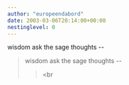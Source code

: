 ```yaml
---
author: "europeendabord"
date: 2003-03-06T20:14:00+00:00
nestinglevel: 0
---
```

<!DOCTYPE HTML PUBLIC "-//W3C//DTD HTML 4.01//EN" "[http://www.w3.org/TR/html4/loose.dtd%22%3E%3Chtml%3E%3Chead%3E%3Ctitle%3EToki](http://www.w3.org/TR/html4/loose.dtd%22%3E%3Chtml%3E%3Chead%3E%3Ctitle%3EToki) Pona: Erste Lektion</title
><meta http-equiv="Content-Type" content="text/html; charset=iso-8859-1"
><link rel="stylesheet" type="text/css" href="nasin.css.htm"
></head
><body
><table width="100%" border="0" cellspacing="0" cellpadding="0"
><tr
> <td rowspan="2" valign="top" width="125" height="106" align="left"
><ahref="default.htm"
><img src="tp3.gif" border="0" id=":)" alt=":)"width="111" height="92"
></a
></td
> <td align="left" valign="bottom" class="tokilawa"
>Toki Pona</td
> <td align="right" valign="bottom" class="tokiante"
>Die Sprache vomGuten<br
>Der einfache Weg vom Leben</td
></tr
><tr
><td height="9"
></td
><td
></td
></tr
></table
><table width="100%" border="0" cellspacing="0" cellpadding="0" class="laso"
><tr
> <td
>   <a href="intro.php.htm" class="nav"
>Einleitung</a
>   <a href="learn.php.htm" class="nav"
>Toki-Pona lernen</a
>   <a href="dict.php.htm" class="nav"
>Wörterbücher</a
>   <a href="comix.php.htm" class="nav"
>Comics</a
>   <a href="lit.php.htm" class="nav"
>Literatur</a
>   <a href="chat.php.htm" class="nav"
>Chat</a
>   <a href="[http://groups.yahoo.com/group/tokipona/%22class=%22nav](http://groups.yahoo.com/group/tokipona/%22class=%22nav)" target="\_blank"
>Gespräche</a
>   <a href="links.php.htm" class="nav"
>Links</a
>   <a href="fun.php.htm" class="nav"
>Spass</a
>   <a href="help.php.htm" class="nav"
>Ihre Hilfe</a
></td
></tr
></table
><!--
 <td class="nav"
>wisdom</td
> <td class="nav"
>ask the sage</td
> <td class="nav"
>thoughts</td
> --

><p
> </p
><h1
><img src="swirl.gif" width="66" height="25" border="0"alt="\*\*\*"
>  Erste Lektion  <img src="swirl.gif"width="66" height="25" border="0" alt="\*\*\*"
></h1
><p
> </p
><p class="lawa"
>Wortschatz</p
><p
>(Die blau angelegten Wörter anklicken um ihre Aussprache zu hören.)</p
><table
><tr
> <td valign="top"
><strong
>Leute und Sachen</strong
> <table border="0" cellspacing="0" cellpadding="0"
><tr
> <td valign="top"
><a href="kalama/jan.wav" class="kalama"
>jan</a
></td
> <td width="10"
></td
> <td
>Mensch, Leute, menschlich, sein, jemand, einer</td
></tr
><tr
> <td
><a href="kalama/mi.wav" class="kalama"
>mi</a
></td
> <td
></td
> <td
>ich, mein</td
></tr
><tr
> <td
><a href="kalama/moku.wav" class="kalama"
>moku</a
></td
> <td
></td
> <td
>Nahrung</td
></tr
><tr
> <td
><a href="kalama/sina.wav" class="kalama"
>sina</a
></td
> <td
></td
> <td
>Sie</td
></tr
><tr
> <td valign="top"
><a href="kalama/suno.wav" class="kalama"
>suno</a
></td
> <td
></td
> <td
>Sonne, Licht</td
></tr
><tr
> <td valign="top"
><a href="kalama/telo.wav" class="kalama"
>telo</a
></td
> <td
></td
> <td
>Wasser, Flüssigkeit</td
></tr
></table
></td
><td width="20"
></td
> <td valign="top"
><strong
>Handlungen und Eigenschaften</strong
> <table border="0" cellspacing="0" cellpadding="0"
> <tr
> <td
><a href="kalama/moku.wav" class="kalama"
>moku</a
></td
> <td width="10"
></td
> <td
>essen</td
> </tr
> <tr
> <td valign="top"
><a href="kalama/pona.wav"class="kalama"
>pona</a
></td
> <td
></td
> <td
>gut, net</td
> </tr
> <tr
> <td valign="top"
><a href="kalama/suli.wav"class="kalama"
>suli</a
></td
> <td
></td
> <td
>groß, toll, lang, (ge)wichtig</td
> </tr
> </table
><br
><br
><strong
>Grammatikalisches Hilfswort</strong
> <table border="0" cellspacing="0" cellpadding="0"
><tr
> <td valign="top"
><strong
>li</strong
></td
> <td width="10"
></td
> <td
>trennt das Subjekt in der 3. Person vom Verb</td
></tr
></table
></td
></tr
></table
><p
> </p
><p class="lawa"
>Basic Sätze</p
><p
>Um auszudrücken, daß jemand oder etwas <em
>etwas tut</em
> oder <em
>einengewissen Weg zu beschreiben</em
>, benützt man eine Satzgrundform<strong
>Subjekt + Verb</strong
> .<br
>In Toki Pona wird das Wort<strong
>li</strong
> benützt, um Subject und Verb zu trennen.</p
><p
><strong
>Struktur:</strong
> Subjekt + <strong
>li</strong
> + Verb</p
><p
>Mit <strong
>mi</strong
> (<em
>ich</em
>) und <strong
>sina</strong
> (<em
>Du,Sie</em
>) als Subjekt wird <strong
>li</strong
> weggelassen.</p
><p
> </p
><p class="lawa"
>Beispiele</p
><table border="0" cellspacing="0" cellpadding="0"
><tr
> <td
><strong
>jan li moku</strong
></td
> <td width="10"
></td
> <td
>der Mensch isst</td
></tr
><tr
> <td
><strong
>telo li pona</strong
></td
> <td
></td
> <td
>Wasser ist gut</td
></tr
><tr
> <td
><strong
>suno li suli</strong
></td
> <td
></td
> <td
>die Sonne ist riesig</td
></tr
><tr
> <td
><strong
>sina suli</strong
></td
> <td
></td
> <td
>Du bist/Sie sind groß/imposant</td
></tr
><tr
> <td
><strong
>mi moku</strong
></td
> <td
></td
> <td
>ich esse</td
></tr
><tr
> <td
><strong
>sina pona</strong
></td
> <td
></td
> <td
>sie sind gut</td
></tr
><tr
> <td
><strong
>moku li pona</strong
></td
> <td
></td
> <td
>Essen ist gut</td
></tr
></table
><p
>Verben in Toki Pona unterscheiden weder Gegenwart, noch Vergangenheitnoch Zukunft!</p
><table
><tr
> <td valign="top"
><strong
>sina moku</strong
></td
> <td width="10"
></td
> <td
> Du isst<br
> Du hast gegessen<br
> Du wirst essen</td
></tr
></table
><p
>Der Artikel entfällt völlig:</p
><table
><tr
> <td valign="top"
><strong
>telo li pona</strong
></td
> <td width="10"
></td
> <td
>Das Wasser ist gut<br
>Wasser ist gut</td
></tr
></table
><p
>Einzahl und Mehrzahl sind gleich. <strong
>jan</strong
> zum Beispielbedeutet sowohl <em
>Mensch</em
> als <em
>Menschenmenge</em
>.</p
><p
>Viele Wörter in Toki Pona haben eine sehr breite Bedeutung. Alles hängtvom Zusammenhang ab, in welchem sie benützt werden:</p
><table
><tr
> <td valign="top"
><strong
>suno li suli</strong
></td
> <td width="10"
></td
> <td
>die Sonne ist enorm<br
>der Tag ist lang<br
>die Sonne ist wichtig </td
></tr
></table
><table
><tr
> <td valign="top"
><strong
>moku li pona</strong
></td
> <td width="10"
></td
> <td valign="top"
> die Nahrung war gut<br
> gutes Wesen</td
></tr
></table
><p
> </p
><p class="lawa"
>Praxis</p
><p
>Folgende Sätze in Toki Pona übersetzen.</p
><table
><tr
> <td
> <textarea rows="7" cols="60"
>Jemand ist wichtig.Ich habe gegessen.Die Sonne erscheint.Die Person ist groß.Sie sind gut.Das Wasser ist gut.</textarea
></td
> <td
><a href="ans1.html" target="answers" onclick="window.open('ans1.html','answers', 'width=330,height=225'); returnfalse"
><strong
>Kontrolle</strong
></a
></td
></tr
></table
><br
><br
><table border="0" width="100%"
><tr
> <td align="left" class="suli"
>zurück zu <ahref="learn.php.htm"
>Lernen</a
></td
> <td align="right" class="suli"
>weiter nach <a href="tp2.php.htm"
>Lektionzwei</a
></td
></tr
></table
><br
><br
><table width="100%" border="0" cellspacing="0" cellpadding="0" class="laso"
><tr
> <td
>   <a href="intro.php.htm" class="nav"
>Einleitung</a
>   <a href="learn.php.htm" class="nav"
>Toki-Pona lernen</a
>   <a href="dict.php.htm" class="nav"
>Wörterbücher</a
>   <a href="comix.php.htm" class="nav"
>Comics</a
>   <a href="lit.php.htm" class="nav"
>Literatur</a
>   <a href="chat.php.htm" class="nav"
>Chat</a
>   <a href="[http://groups.yahoo.com/group/tokipona/%22class=%22nav](http://groups.yahoo.com/group/tokipona/%22class=%22nav)" target="\_blank"
>Gespräche</a
>   <a href="links.php.htm" class="nav"
>Links</a
>   <a href="fun.php.htm" class="nav"
>Spass</a
>   <a href="help.php.htm" class="nav"
>Ihre Hilfe</a
></td
></tr
></table
><!--
 <td class="nav"
>wisdom</td
> <td class="nav"
>ask the sage</td
> <td class="nav"
>thoughts</td
> --

><br
><p class="lili"
>Ihre Fragen und Kommentare senden Sie an <ahref="[http://groups.yahoo.com/group/tokipona/](http://groups.yahoo.com/group/tokipona/)" target="\_blank"
><strong
>TokiPona discussion group</strong
></a
>.<br
>Letzte Änderung: June 2002<br
>Copyright © 2001-2002 Toki Pona. AlleRechte vorbehalten.<BR
>unentgeldlich übersetzt von : François Comparot</p
></body
></html
>
